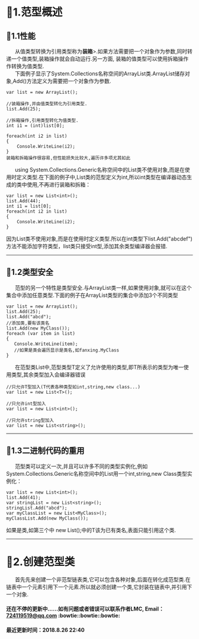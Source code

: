 # :file_folder:1.范型概述
## :blue_book:1.1性能
&nbsp;&nbsp;&nbsp;&nbsp;&nbsp;&nbsp;从值类型转换为引用类型称为**装箱**>.如果方法需要把一个对象作为参数,同时转递一个值类型,装箱操作就会自动运行.另一方面,
装箱的值类型可以使用拆箱操作作转换为值类型.<br>
&nbsp;&nbsp;&nbsp;&nbsp;&nbsp;&nbsp;下面例子显示了System.Collections名称空间的ArrayList类.ArrayList储存对象,Add()方法定义为需要把一个对象作为参数.

	var list = new ArrayList();
	
	//装箱操作,并由值类型转化为引用类型.	
	list.Add(25);
	
	//拆箱操作,引用类型转化为值类型.
	int i1 = (int)list[0];
	
	foreach(int i2 in list)
	{
	    Console.WriteLine(i2);
	}
	装箱和拆箱操作很容易,但性能损失比较大,遍历许多项尤其如此
&nbsp;&nbsp;&nbsp;&nbsp;&nbsp;&nbsp;using System.Collections.Generic名称空间中的List<T>类不使用对象,而是在使用时定义类型.在下面的例子中,List<T>类的范型定义为int,所以int类型在编译器动态生成的类中使用,不再进行装箱和拆箱：
	
	var list = new List<int>();
	list.Add(44);
	int i1 = list[0];
	foreach(int i2 in list)
	{
	    Console.WriteLine(i2);
	}
因为List<T>类不使用对象,而是在使用时定义类型.所以在int类型下list.Add("abcdef")方法不能添加字符类型，list类只接受int型,添加其余类型编译器会报错.
*********
	
## :blue_book:1.2类型安全
&nbsp;&nbsp;&nbsp;&nbsp;&nbsp;&nbsp;范型的另一个特性是类型安全.与ArrayList类一样,如果使用对象,就可以在这个集合中添加任意类型.下面的例子在ArrayList类型的集合中添加3个不同类型

	var list = new ArrayList();
	list.Add(25);
	list.Add("abcd");
	//添加类,要有该类名
	list.Add(new MyClass());
	foreach (var item in list)
    {
       Console.WriteLine(item);
	   //如果是类会遍历显示是类名,如fanxing.MyClass
    }
&nbsp;&nbsp;&nbsp;&nbsp;&nbsp;&nbsp;在范型类List<T>中,范型类型T定义了允许使用的类型,即T所表示的类型为唯一使用类型,其余类型加入会编译器错误

	//只允许T型加入(T代表各种类型如int,string,new class...)
	var list = new List<T>();
	
	//只允许int型加入
	var list = new List<int>();
	
	//只允许string型加入
	var list = new List<string>();
*****
## :blue_book:1.3二进制代码的重用
&nbsp;&nbsp;&nbsp;&nbsp;&nbsp;&nbsp;范型类可以定义一次,并且可以许多不同的类型实例化,例如System.Collections.Generic名称空间中的List<T>用一个int,string,new Class类型实例化：

	var list = new List<int>();
	list.Add(41);
	var stringList = new List<string>();
	stringList.Add("abcd");
	var myClassList = new List<MyClass>();
	myClassList.Add(new MyClass());
如果是类,如第三个中 new List<MyClass>();<T>中的T该为已有类名,表面只能引用这个类.
*****
# :file_folder:2.创建范型类
&nbsp;&nbsp;&nbsp;&nbsp;&nbsp;&nbsp;首先先来创建一个非范型链表类,它可以包含各种对象,后面在转化成范型类.在链表中一个元素引用下一个元素.所以就必须创建一个类,它封装在链表中,并引用下一个对象.
#### 还在不停的更新中......如有问题或者错误可以联系作者LMC, Email：724119519@qq.com :bowtie::bowtie::bowtie: ####
#### 最近更新时间：2018.8.26 22:40 ####

